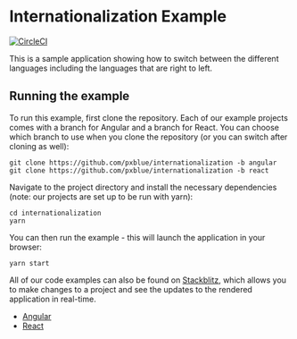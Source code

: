 # Internationalization Example

[![CircleCI](https://circleci.com/gh/pxblue/internationalization/tree/angular.svg?style=shield)](https://circleci.com/gh/pxblue/internationalization/tree/angular)

This is a sample application showing how to switch between the different languages including the languages that are right to left.

## Running the example
To run this example, first clone the repository. Each of our example projects comes with a branch for Angular and a branch for React. You can choose which branch to use when you clone the repository (or you can switch after cloning as well):

```
git clone https://github.com/pxblue/internationalization -b angular
git clone https://github.com/pxblue/internationalization -b react
```

Navigate to the project directory and install the necessary dependencies (note: our projects are set up to be run with yarn):

```
cd internationalization
yarn
```

You can then run the example - this will launch the application in your browser:
```
yarn start
```

All of our code examples can also be found on [Stackblitz](http://www.stackblitz.com/@px-blue), which allows you to make changes to a project and see the updates to the rendered application in real-time.
- [Angular](https://stackblitz.com/edit/pxblue-internationalization-angular)
- [React](https://stackblitz.com/edit/pxblue-internationalization-react)
